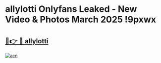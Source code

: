 # allylotti Onlyfans Leaked - New Video & Photos March 2025 !9pxwx

# <h2><a href="https://z745iy.iuczelnia.edu.pl?title=allylotti&ref=9pxwx">🔗👉 🔴 allylotti</a></h2>

[![acn](https://github.com/user-attachments/assets/0f9c940e-d8b0-45ae-aac7-cd30a18b3e1c)](https://z745iy.iuczelnia.edu.pl?title=allylotti&ref=9pxwx)

